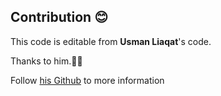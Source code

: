 ## Contribution 😊
This code is editable from **Usman Liaqat**'s code.

Thanks to him.👏🏻


Follow [his Github](https://github.com/UsmanLiaqat99) to more information
